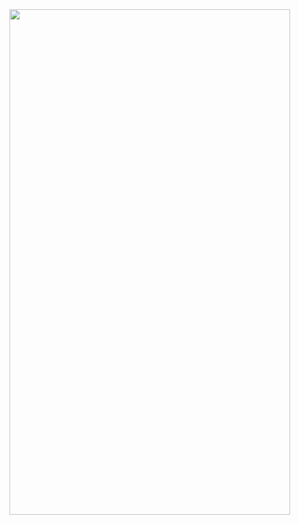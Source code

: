 <html>
<head>
  <img src="https://mail.google.com/mail/u/0/ui=2&ik=7f888b108e&view=fimg&th=1622bf3f86805c23&attid=0.1&disp=emb&realattid=1622bf3ea7d5ead28ea1&attbid=ANGjdJ-nuzDv4wldSTkSXHsQNinuwff8_WKZbePNFV-kfQ298JY6a1vXyMuR1ygOIK9uZqyl3dHpbj8WTuc03QhSyl3mAXvhpQYyWLQbqYrNTrZQBw3fTaYB3yzfWFI&sz=s0-l75-ft&ats=1521162507059&rm=1622bf3f86805c23&zw&atsh=1" width="500" height="900">
</head>
<body>
</body>
</html>

